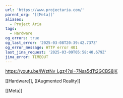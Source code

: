 ```yaml
---
url: 'https://www.projectaria.com/'
parent_org: '[[Meta]]'
aliases:
  - Project Aria
tags:
  - Hardware
og_errors: true
og_last_error: '2025-03-08T20:39:42.737Z'
og_error_message: HTTP error 401
last_jina_request: '2025-03-09T05:58:40.679Z'
jina_error: TIMEOUT
---
```


https://youtu.be/iWztNv_Lgz4?si=7Nsa5dTt2GCBS8jK

[[Hardware]], [[Augmented Reality]]


[[Meta]]
